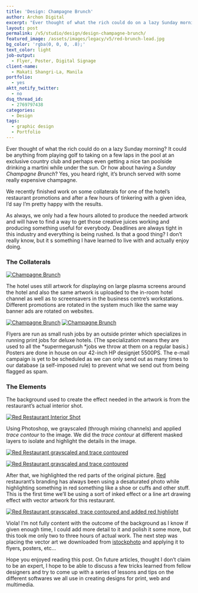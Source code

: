 ```yaml
---
title: 'Design: Champagne Brunch'
author: Archon Digital
excerpt: "Ever thought of what the rich could do on a lazy Sunday morning? It could be anything from playing golf to taking a few laps at an exclusive country clubs' pool and perhaps even getting a nice tan poolside under the sun. Or how about a Sunday Champagne Brunch? Yes, you heard right, it's brunch served with some really expensive champagne with it."
layout: post
permalink: /v5/studio/design/design-champagne-brunch/
featured_image: /assets/images/legacy/v5/red-brunch-lead.jpg
bg_color: 'rgba(0, 0, 0, .8);'
text_color: light
job-output:
  - Flyer, Poster, Digital Signage
client-name:
  - Makati Shangri-La, Manila
portfolio:
  - yes
aktt_notify_twitter:
  - no
dsq_thread_id:
  - 2769797438
categories:
  - Design
tags:
  - graphic design
  - Portfolio
---
```

Ever thought of what the rich could do on a lazy Sunday morning? It could be anything from playing golf to taking on a few laps in the pool at an exclusive country club and perhaps even getting a nice tan poolside drinking a martini while under the sun. Or how about having a *Sunday Champagne Brunch*? Yes, you heard right, it&#8217;s brunch served with some really expensive champagne.

We recently finished work on some collaterals for one of the hotel&#8217;s restaurant promotions and after a few hours of tinkering with a given idea, I&#8217;d say I&#8217;m pretty happy with the results.<!--more-->

As always, we only had a few hours alloted to produce the needed artwork and will have to find a way to get those creative juices working and producing something useful for everybody. Deadlines are always tight in this industry and everything is being rushed. Is that a good thing? I don&#8217;t really know, but it s something I have learned to live with and actually enjoy doing.

### The Collaterals

<a title="Champagne Brunch" rel="flickr-mgr[design]" href="http://www.flickr.com/photos/22375586@N03/2274217618/"><img class="flickr-medium" src="http://farm3.static.flickr.com/2057/2274217618_951510b2c5_m.jpg" alt="Champagne Brunch" /></a>

The hotel uses still artwork for displaying on large plasma screens around the hotel and also the same artwork is uploaded to the in-room hotel channel as well as to screensavers in the business centre&#8217;s workstations. Different promotions are rotated in the system much like the same way banner ads are rotated on websites.

<a title="Champagne Brunch" rel="flickr-mgr[design]" href="http://www.flickr.com/photos/22375586@N03/2273422335/"><img class="flickr-medium" src="http://farm3.static.flickr.com/2145/2273422335_f3d03ecd04_m.jpg" alt="Champagne Brunch" /></a> <a title="Champagne Brunch" rel="flickr-mgr[design]" href="http://www.flickr.com/photos/22375586@N03/2273422087/"><img class="flickr-medium" src="http://farm3.static.flickr.com/2327/2273422087_c691dd1a61_m.jpg" alt="Champagne Brunch" /></a>

Flyers are run as small rush jobs by an outside printer which specializes in running print jobs for deluxe hotels. (The specialization means they are used to all the *supermegarush *jobs we throw at them on a regular basis.) Posters are done in house on our 42-inch HP designjet 5500PS. The e-mail campaign is yet to be scheduled as we can only send out as many times to our database (a self-imposed rule) to prevent what we send out from being flagged as spam.

### The Elements

The background used to create the effect needed in the artwork is from the restaurant&#8217;s actual interior shot.

<a title="Red Restaurant Interior Shot" rel="flickr-mgr[how]" href="http://www.flickr.com/photos/22375586@N03/2274219268/"><img class="flickr-medium" src="http://farm3.static.flickr.com/2167/2274219268_0a4734a6a7_m.jpg" alt="Red Restaurant Interior Shot" /></a>

Using Photoshop, we grayscaled (through mixing channels) and applied *trace contour* to the image. We did the *trace contour* at different masked layers to isolate and highlight the details in the image.

<a title="Red Restaurant grayscaled and trace contoured" rel="flickr-mgr[how]" href="http://www.flickr.com/photos/22375586@N03/2274219024/"><img class="flickr-medium" src="http://farm3.static.flickr.com/2063/2274219024_f0af00c02b_m.jpg" alt="Red Restaurant grayscaled and trace contoured" /><br /> </a>

<a title="Red Restaurant grayscaled and trace contoured" rel="flickr-mgr[how]" href="http://www.flickr.com/photos/22375586@N03/2273423461/"><img class="flickr-medium" src="http://farm3.static.flickr.com/2065/2273423461_2b6dd81a64_m.jpg" alt="Red Restaurant grayscaled and trace contoured" /></a>

After that, we highlighted the red parts of the original picture. <a href="http://www.shangri-la.com/en/property/manila/makatishangrila/dining/restaurant/red" target="_blank">Red</a> restaurant&#8217;s branding has always been using a desaturated photo while highlighting something in red something like a shoe or cuffs and other stuff. This is the first time we&#8217;ll be using a sort of inked effect or a line art drawing effect with vector artwork for this restaurant.

<a title="Red Restaurant grayscaled, trace contoured and added red highlight" rel="flickr-mgr[how]" href="http://www.flickr.com/photos/22375586@N03/2274217998/"><img class="flickr-medium" src="http://farm3.static.flickr.com/2059/2274217998_aeb6f99e9b_m.jpg" alt="Red Restaurant grayscaled, trace contoured and added red highlight" /></a>

Viola! I&#8217;m not fully content with the outcome of the background as I know if given enough time, I could add more detail to it and polish it some more, but this took me only two to three hours of actual work. The next step was placing the vector art we downloaded from <a href="http://www.istockphoto.com/file_closeup/food/meals/dinner/3114585_waiter.php?id=3114585" target="_blank">istockphoto</a> and applying it to flyers, posters, etc&#8230;

Hope you enjoyed reading this post. On future articles, thought I don&#8217;t claim to be an expert, I hope to be able to discuss a few tricks learned from fellow designers and try to come up with a series of lessons and tips on the different softwares we all use in creating designs for print, web and multimedia.